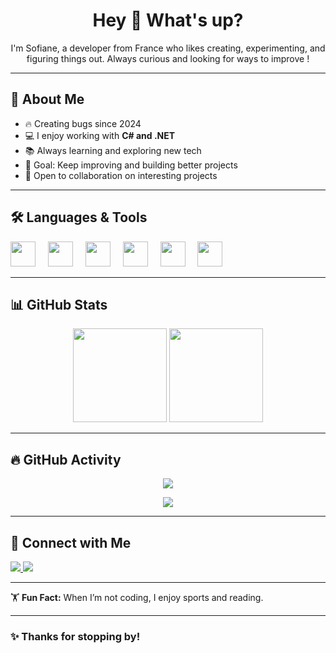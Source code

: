 <h1 align="center">Hey 👋 What's up?</h1>

<p align="center">
  I'm Sofiane, a developer from France who likes creating, experimenting, and figuring things out.  
  Always curious and looking for ways to improve !
</p>


---

## 🚀 About Me

- 🔥 Creating bugs since 2024  
- 💻 I enjoy working with **C# and .NET**  
- 📚 Always learning and exploring new tech  
- 🎯 Goal: Keep improving and building better projects  
- 🤝 Open to collaboration on interesting projects  

---

## 🛠️ Languages & Tools

<div align="left">
  <img src="https://cdn.jsdelivr.net/gh/devicons/devicon/icons/csharp/csharp-original.svg" height="40" />
  <img width="12" />
  <img src="https://cdn.jsdelivr.net/gh/devicons/devicon/icons/dotnetcore/dotnetcore-original.svg" height="40" />
  <img width="12" />
  <img src="https://cdn.jsdelivr.net/gh/devicons/devicon/icons/javascript/javascript-original.svg" height="40" />
  <img width="12" />
  <img src="https://cdn.jsdelivr.net/gh/devicons/devicon/icons/typescript/typescript-original.svg" height="40" />
  <img width="12" />
  <img src="https://cdn.jsdelivr.net/gh/devicons/devicon/icons/react/react-original.svg" height="40" />
  <img width="12" />
  <img src="https://cdn.jsdelivr.net/gh/devicons/devicon/icons/nextjs/nextjs-original.svg" height="40" />
</div>

---

## 📊 GitHub Stats  

<div align="center">
  <img src="https://github-readme-stats.vercel.app/api?username=Sofiane5900&show_icons=true&theme=vue-dark&hide_border=true" height="150" />
  <img src="https://github-readme-stats.vercel.app/api/top-langs/?username=Sofiane5900&theme=vue-dark&show_icons=true&hide_border=true&layout=compact" height="150" />
</div>

---

## 🔥 GitHub Activity  

<p align="center">
  <img src="https://github-readme-activity-graph.vercel.app/graph?username=Sofiane5900&theme=github-dark" />
</p>

<p align="center">
  <img src="https://github-readme-streak-stats.herokuapp.com/?user=Sofiane5900&theme=vue-dark&hide_border=true" />
</p>

---

## 🔗 Connect with Me  

<p align="left">
  <a href="https://portfolio-sofiane.app" target="_blank">
    <img src="https://img.shields.io/badge/Portfolio-000?style=for-the-badge&logo=vercel&logoColor=white" />
  </a>
  <a href="https://linkedin.com/in/your-profile" target="_blank">
    <img src="https://img.shields.io/badge/LinkedIn-0077B5?style=for-the-badge&logo=linkedin&logoColor=white" />
  </a>
</p>

---

🏋️ **Fun Fact:** When I’m not coding, I enjoy sports and reading.  

---

### ✨ Thanks for stopping by!
